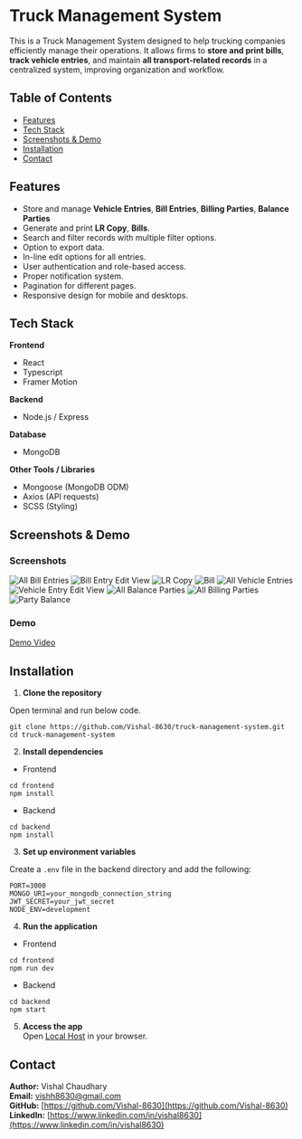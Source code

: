 # Truck Management System
This is a Truck Management System designed to help trucking companies efficiently manage their operations. 
It allows firms to **store and print bills**, **track vehicle entries**, and maintain **all transport-related records** in a centralized system, improving organization and workflow.

## Table of Contents

 - [Features](#features)
 - [Tech Stack](#tech-stack)
 - [Screenshots & Demo](#screenshots--demo)
 - [Installation](#installation)
 - [Contact](#contact)

## Features
- Store and manage **Vehicle Entries**, **Bill Entries**, **Billing Parties**, **Balance Parties**
- Generate and print **LR Copy**, **Bills**.
- Search and filter records with multiple filter options.
- Option to export data.
- In-line edit options for all entries.
- User authentication and role-based access.
- Proper notification system.
- Pagination for different pages.
- Responsive design for mobile and desktops.

## Tech Stack

**Frontend**
- React
- Typescript
- Framer Motion

**Backend**
- Node.js / Express

**Database**
- MongoDB

**Other Tools / Libraries**
- Mongoose (MongoDB ODM)
- Axios (API requests)
- SCSS (Styling)

## Screenshots & Demo

### Screenshots
![All Bill Entries](screenshots/all-bill-entries.png)
![Bill Entry Edit View](screenshots/bill-entry-edit-view.png)
![LR Copy](screenshots/lr-copy.png)
![Bill](screenshots/bill.png)
![All Vehicle Entries](screenshots/all-vehicle-entries.png)
![Vehicle Entry Edit View](screenshots/vehicle-entry-edit-view.png)
![All Balance Parties](screenshots/all-balance-parties.png)
![All Billing Parties](screenshots/all-billing-parties.png)
![Party Balance](screenshots/party-balance.png)

### Demo

[Demo Video](https://drive.google.com/file/d/19vAYK4WWu-NbfKcN3u8bA6kuq7G8ce8t/view?usp=sharing)

## Installation

1. **Clone the repository**

Open terminal and run below code.  

```git
git clone https://github.com/Vishal-8630/truck-management-system.git
cd truck-management-system
```

2. **Install dependencies**

- Frontend
```git
cd frontend
npm install
```

- Backend
```git
cd backend
npm install
```

3. **Set up environment variables**

Create a `.env` file in the backend directory and add the following:

```env
PORT=3000
MONGO_URI=your_mongodb_connection_string
JWT_SECRET=your_jwt_secret
NODE_ENV=development
```

4. **Run the application**

- Frontend
```git
cd frontend
npm run dev
```

- Backend
```git
cd backend
npm start
```

5. **Access the app**  
Open [Local Host](http://localhost:5173) in your browser.

## Contact

**Author:** Vishal Chaudhary  
**Email:** [vishh8630@gmail.com](mailto:vishh8630@gmail.com)  
**GitHub:** [https://github.com/Vishal-8630](https://github.com/Vishal-8630)  
**LinkedIn:** [https://www.linkedin.com/in/vishal8630](https://www.linkedin.com/in/vishal8630)  
